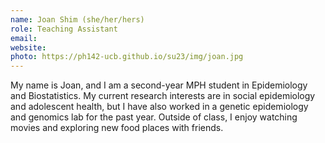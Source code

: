 ```yaml
---
name: Joan Shim (she/her/hers)
role: Teaching Assistant
email: 
website: 
photo: https://ph142-ucb.github.io/su23/img/joan.jpg
---
```


My name is Joan, and I am a second-year MPH student in Epidemiology and Biostatistics. My current research interests are in social epidemiology and adolescent health, but I have also worked in a genetic epidemiology and genomics lab for the past year. Outside of class, I enjoy watching movies and exploring new food places with friends.